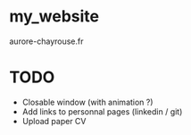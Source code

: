 # my_website
aurore-chayrouse.fr

# TODO 
- Closable window (with animation ?)
- Add links to personnal pages (linkedin / git)
- Upload paper CV